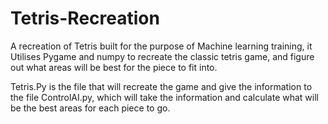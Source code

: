 # Tetris-Recreation
A recreation of Tetris built for the purpose of Machine learning training, it Utilises Pygame and numpy to recreate the classic tetris game, and figure out what areas will be best for the piece to fit into.

Tetris.Py is the file that will recreate the game and give the information to the file ControlAI.py, which will take the information and calculate what will be the best areas for each piece to go.
